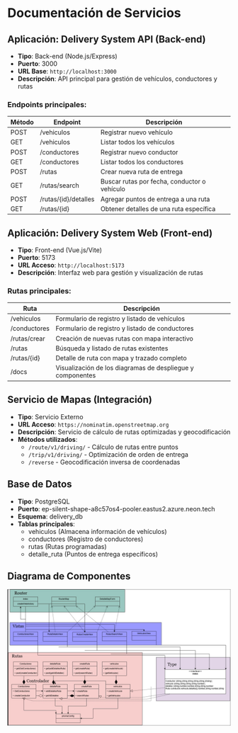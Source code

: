 # Documentación de Servicios

## Aplicación: Delivery System API (Back-end)
- **Tipo**: Back-end (Node.js/Express)
- **Puerto**: 3000
- **URL Base**: `http://localhost:3000`
- **Descripción**: API principal para gestión de vehículos, conductores y rutas

### Endpoints principales:

| Método | Endpoint                  | Descripción                                      |
|--------|---------------------------|--------------------------------------------------|
| POST   | /vehiculos                | Registrar nuevo vehículo                         |
| GET    | /vehiculos                | Listar todos los vehículos                       |
| POST   | /conductores              | Registrar nuevo conductor                        |
| GET    | /conductores              | Listar todos los conductores                     |
| POST   | /rutas                    | Crear nueva ruta de entrega                      |
| GET    | /rutas/search             | Buscar rutas por fecha, conductor o vehículo     |
| POST   | /rutas/{id}/detalles      | Agregar puntos de entrega a una ruta             |
| GET    | /rutas/{id}      | Obtener detalles de una ruta específica          |

## Aplicación: Delivery System Web (Front-end)
- **Tipo**: Front-end (Vue.js/Vite)
- **Puerto**: 5173
- **URL Acceso**: `http://localhost:5173`
- **Descripción**: Interfaz web para gestión y visualización de rutas

### Rutas principales:

| Ruta                  | Descripción                                      |
|-----------------------|--------------------------------------------------|
| /vehiculos            | Formulario de registro y listado de vehículos   |
| /conductores          | Formulario de registro y listado de conductores |
| /rutas/crear          | Creación de nuevas rutas con mapa interactivo   |
| /rutas                | Búsqueda y listado de rutas existentes          |
| /rutas/{id}           | Detalle de ruta con mapa y trazado completo     |
| /docs             | Visualización de los diagramas de despliegue y componentes |

## Servicio de Mapas (Integración)
- **Tipo**: Servicio Externo
- **URL Acceso**: `https://nominatim.openstreetmap.org`
- **Descripción**: Servicio de cálculo de rutas optimizadas y geocodificación
- **Métodos utilizados**:
  - `/route/v1/driving/` - Cálculo de rutas entre puntos
  - `/trip/v1/driving/` - Optimización de orden de entrega
  - `/reverse` - Geocodificación inversa de coordenadas

## Base de Datos
- **Tipo**: PostgreSQL
- **Puerto**: ep-silent-shape-a8c57os4-pooler.eastus2.azure.neon.tech
- **Esquema**: delivery_db
- **Tablas principales**:
  - vehiculos (Almacena información de vehículos)
  - conductores (Registro de conductores)
  - rutas (Rutas programadas)
  - detalle_ruta (Puntos de entrega específicos)

## Diagrama de Componentes

![Imagen de diagramas](./client/src/public/image.png)